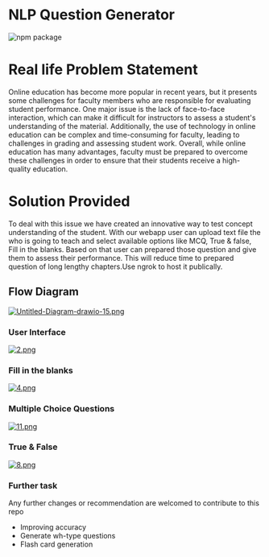 # __NLP Question Generator__

 ![npm package](https://img.shields.io/badge/Python-3776AB?style=for-the-badge&logo=python&logoColor=white)
# Real life Problem Statement
Online education has become more popular in recent years, but it presents some challenges for faculty members who are responsible for evaluating student performance. One major issue is the lack of face-to-face interaction, which can make it difficult for instructors to assess a student's understanding of the material. Additionally, the use of technology in online education can be complex and time-consuming for faculty, leading to challenges in grading and assessing student work. Overall, while online education has many advantages, faculty must be prepared to overcome these challenges in order to ensure that their students receive a high-quality education.
# Solution Provided
To deal with this issue we have created an innovative way to test concept understanding of the student. With our webapp user can upload text file the who is going to teach and select available options like MCQ, True & false, Fill in the blanks. Based on that user can prepared those question and give them to assess their performance. This will reduce time to prepared question of long lengthy chapters.Use ngrok to host it publically.

## Flow Diagram 
[![Untitled-Diagram-drawio-15.png](https://i.postimg.cc/bNZNFqW0/Untitled-Diagram-drawio-15.png)](https://postimg.cc/fJhNVQwk)

### User Interface
[![2.png](https://i.postimg.cc/1X02rYcg/2.png)](https://postimg.cc/MfT9W5Lx)

### Fill in the blanks
[![4.png](https://i.postimg.cc/CxsXqtM9/4.png)](https://postimg.cc/nXM383D1)

### Multiple Choice Questions
[![11.png](https://i.postimg.cc/RF7HScL1/11.png)](https://postimg.cc/bDvJLSMd)

### True & False
[![8.png](https://i.postimg.cc/B6KCxLct/8.png)](https://postimg.cc/ZBJ3mqQh)

### Further task
Any further changes or recommendation are welcomed to contribute to this repo 
- Improving accuracy
- Generate wh-type questions
- Flash card generation






